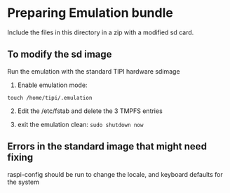 # Preparing Emulation bundle

Include the files in this directory in a zip with a modified sd card.

## To modify the sd image

Run the emulation with the standard TIPI hardware sdimage

1. Enable emulation mode:

```
touch /home/tipi/.emulation
```

2. Edit the /etc/fstab and delete the 3 TMPFS entries

3. exit the emulation clean: `sudo shutdown now`

## Errors in the standard image that might need fixing

raspi-config should be run to change the locale, and 
keyboard defaults for the system

